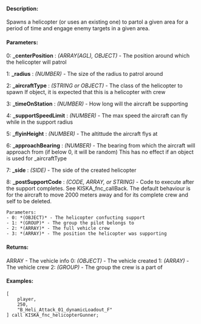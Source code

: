 #### Description:
Spawns a helicopter (or uses an existing one) to partol a given area for a period of time and engage enemy targets in a given area.

#### Parameters:
0: **_centerPosition** : *(ARRAY(AGL), OBJECT)* - The position around which the helicopter will patrol

1: **_radius** : *(NUMBER)* - The size of the radius to patrol around

2: **_aircraftType** : *(STRING or OBJECT)* - The class of the helicopter to spawnIf object, it is expected that this is a helicopter with crew

3: **_timeOnStation** : *(NUMBER)* - How long will the aircraft be supporting

4: **_supportSpeedLimit** : *(NUMBER)* - The max speed the aircraft can fly while in the support radius

5: **_flyinHeight** : *(NUMBER)* - The altittude the aircraft flys at

6: **_approachBearing** : *(NUMBER)* - The bearing from which the aircraft will approach from (if below 0, it will be random)This has no effect if an object is used for _aircraftType

7: **_side** : *(SIDE)* - The side of the created helicopter

8: **_postSupportCode** : *(CODE, ARRAY, or STRING)* - Code to execute after the support completes.
    See KISKA_fnc_callBack.
    The default behaviour is for the aircraft to move 2000 meters away and for
    its complete crew and self to be deleted.
    Parameters:
    - 0: *(OBJECT)* - The helicopter confucting support
    - 1: *(GROUP)* - The group the pilot belongs to
    - 2: *(ARRAY)* - The full vehicle crew
    - 3: *(ARRAY)* - The position the helicopter was supporting

#### Returns:
ARRAY - The vehicle info
    0: *(OBJECT)* - The vehicle created
    1: *(ARRAY)* - The vehicle crew
    2: *(GROUP)* - The group the crew is a part of

#### Examples:
```sqf
[
    player,
    250,
    "B_Heli_Attack_01_dynamicLoadout_F"
] call KISKA_fnc_helicopterGunner;
```

